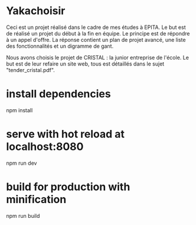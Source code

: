# Yakachoisir

Ceci est un projet réalisé dans le cadre de mes études à EPITA. Le but est de réalisé un projet du début à la fin en équipe.
Le principe est de répondre à un appel d'offre. La réponse contient un plan de projet avancé, une liste des fonctionnalités 
et un digramme de gant. 

Nous avons choisis le projet de CRISTAL : la junior entreprise de l'école. Le but est de leur refaire un site web, tous est 
détaillés dans le sujet "tender_cristal.pdf".

# install dependencies
npm install

# serve with hot reload at localhost:8080
npm run dev

# build for production with minification
npm run build


